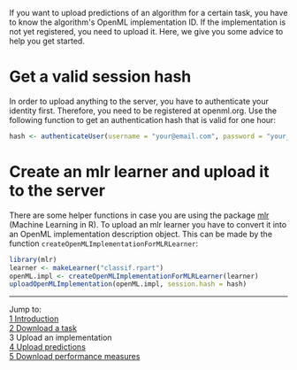If you want to upload predictions of an algorithm for a certain task, you have to know the algorithm's OpenML implementation ID. If the implementation is not yet registered, you need to upload it. Here, we give you some advice to help you get started.

# Get a valid session hash
In order to upload anything to the server, you have to authenticate your identity first. Therefore, you need to be registered at openml.org. Use the following function to get an authentication hash that is valid for one hour:


```r
hash <- authenticateUser(username = "your@email.com", password = "your_password")
```

# Create an mlr learner and upload it to the server
There are some helper functions in case you are using the package [mlr](https://github.com/berndbischl/mlr) (Machine Learning in R). To upload an mlr learner you have to convert it into an OpenML implementation description object. This can be made by the function `createOpenMLImplementationForMLRLearner`:


```r
library(mlr)
learner <- makeLearner("classif.rpart")
openML.impl <- createOpenMLImplementationForMLRLearner(learner)
uploadOpenMLImplementation(openML.impl, session.hash = hash)
```


----------------------------------------------------------------------------------------------------------------------
Jump to:    
[1 Introduction](1-Introduction.md)    
[2 Download a task](2-Download-a-task.md)  
3 Upload an implementation  
[4 Upload predictions](4-Upload-predictions.md)  
[5 Download performance measures](5-Download-performance-measures.md)
